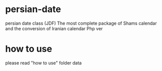 # persian-date
persian date class (JDF)
The most complete package of Shams calendar and the conversion of Iranian calendar
Php ver
# how to use
please read "how to use" folder data




